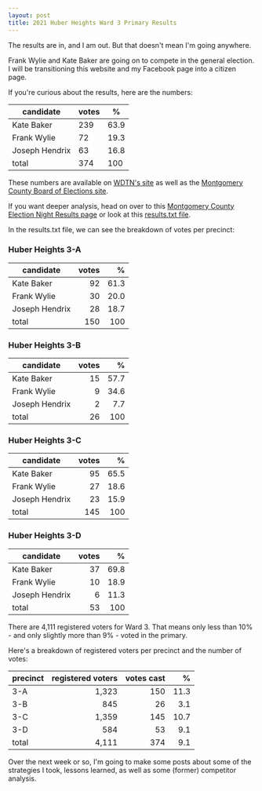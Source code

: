 ```yaml
---
layout: post
title: 2021 Huber Heights Ward 3 Primary Results
---
```


The results are in, and I am out. But that doesn't mean I'm going anywhere.

Frank Wylie and Kate Baker are going on to compete in the general election. I will be transitioning this website and my Facebook page into a citizen page.

If you're curious about the results, here are the numbers:

candidate|votes|%
---|---|---
Kate Baker|239|63.9
Frank Wylie|72|19.3
Joseph Hendrix|63|16.8
total|374|100

These numbers are available on [WDTN's site](https://www.wdtn.com/montgomery-county/) as well as the [Montgomery County Board of Elections site](https://www.montgomery.boe.ohio.gov/results/).

If you want deeper analysis, head on over to this [Montgomery County Election Night Results page](https://montgomeryoh.electionnightresults.com/) or look at this [results.txt file](https://data.electionnightresults.com/montgomeryoh/results/results.txt).

In the results.txt file, we can see the breakdown of votes per precinct:

### Huber Heights 3-A

candidate|votes|%
---|---:|---:
Kate Baker|92|61.3
Frank Wylie|30|20.0
Joseph Hendrix|28|18.7
total|150|100

### Huber Heights 3-B

candidate|votes|%
---|---:|---:
Kate Baker|15|57.7
Frank Wylie|9|34.6
Joseph Hendrix|2|7.7
total|26|100

### Huber Heights 3-C

candidate|votes|%
---|---:|---:
Kate Baker|95|65.5
Frank Wylie|27|18.6
Joseph Hendrix|23|15.9
total|145|100

### Huber Heights  3-D

candidate|votes|%
---|---:|---:
Kate Baker|37|69.8
Frank Wylie|10|18.9
Joseph Hendrix|6|11.3
total|53|100

There are 4,111 registered voters for Ward 3. That means only less than 10% - and only slightly more than 9% - voted in the primary.

Here's a breakdown of registered voters per precinct and the number of votes:

precinct|registered voters|votes cast|%
---|---:|---:|---:
3-A|1,323|150|11.3
3-B|845|26|3.1
3-C|1,359|145|10.7
3-D|584|53|9.1
total|4,111|374|9.1

Over the next week or so, I'm going to make some posts about some of the strategies I took, lessons learned, as well as some (former) competitor analysis.